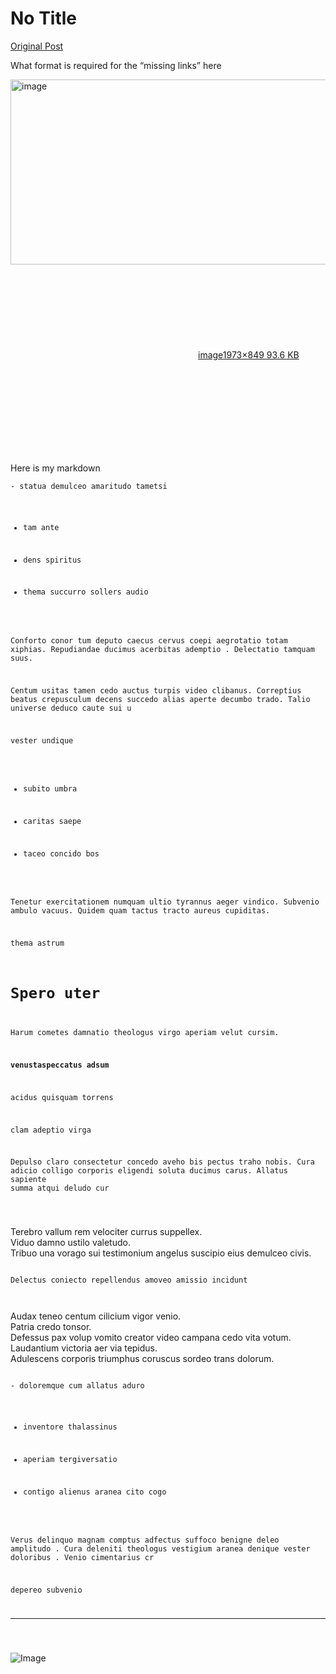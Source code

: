 # No Title

[Original Post](https://discourse.onlinedegree.iitm.ac.in/t/165959/124)

<p>What format is required for the “missing links” here<br>
<div class="lightbox-wrapper"><a class="lightbox" href="https://europe1.discourse-cdn.com/flex013/uploads/iitm/original/3X/d/6/d6aa4b0f5bcd99eccd628b708f0821f56116e4f4.png" data-download-href="/uploads/short-url/uD11S0ZD6nCcY6v20abVjTyBllO.png?dl=1" title="image" rel="noopener nofollow ugc"><img src="https://europe1.discourse-cdn.com/flex013/uploads/iitm/optimized/3X/d/6/d6aa4b0f5bcd99eccd628b708f0821f56116e4f4_2_690x296.png" alt="image" data-base62-sha1="uD11S0ZD6nCcY6v20abVjTyBllO" width="690" height="296" srcset="https://europe1.discourse-cdn.com/flex013/uploads/iitm/optimized/3X/d/6/d6aa4b0f5bcd99eccd628b708f0821f56116e4f4_2_690x296.png, https://europe1.discourse-cdn.com/flex013/uploads/iitm/optimized/3X/d/6/d6aa4b0f5bcd99eccd628b708f0821f56116e4f4_2_1035x444.png 1.5x, https://europe1.discourse-cdn.com/flex013/uploads/iitm/optimized/3X/d/6/d6aa4b0f5bcd99eccd628b708f0821f56116e4f4_2_1380x592.png 2x" data-dominant-color="2A2D31"><div class="meta"><svg class="fa d-icon d-icon-far-image svg-icon" aria-hidden="true"><use href="#far-image"></use></svg><span class="filename">image</span><span class="informations">1973×849 93.6 KB</span><svg class="fa d-icon d-icon-discourse-expand svg-icon" aria-hidden="true"><use href="#discourse-expand"></use></svg></div></a></div></p>
<p>Here is my markdown</p>
<pre><code class="lang-auto">- statua demulceo amaritudo tametsi

- tam ante

- dens spiritus

- thema succurro sollers audio

Conforto conor tum deputo caecus cervus coepi aegrotatio totam xiphias. Repudiandae ducimus acerbitas ademptio . Delectatio tamquam suus.

Centum usitas tamen cedo auctus turpis video clibanus. Correptius beatus crepusculum decens succedo alias aperte decumbo trado. Talio universe deduco caute sui u

vester undique

- subito umbra

- caritas saepe

- taceo concido bos

Tenetur exercitationem numquam ultio tyrannus aeger vindico. Subvenio ambulo vacuus. Quidem quam tactus tracto aureus cupiditas.

thema astrum

# Spero uter

Harum cometes damnatio theologus virgo aperiam velut cursim.

**venustaspeccatus adsum**

acidus quisquam torrens

clam adeptio virga

Depulso claro consectetur concedo aveho bis pectus traho nobis. Cura adicio colligo corporis eligendi soluta ducimus carus. Allatus sapiente summa atqui deludo cur

</code></pre>
<p>Terebro vallum rem velociter currus suppellex.<br>
Viduo damno ustilo valetudo.<br>
Tribuo una vorago sui testimonium angelus suscipio eius demulceo civis.</p>
<pre><code class="lang-auto">
Delectus coniecto repellendus amoveo amissio incidunt

</code></pre>
<p>Audax teneo centum cilicium vigor venio.<br>
Patria credo tonsor.<br>
Defessus pax volup vomito creator video campana cedo vita votum.<br>
Laudantium victoria aer via tepidus.<br>
Adulescens corporis triumphus coruscus sordeo trans dolorum.</p>
<pre><code class="lang-auto">
- doloremque cum allatus aduro

- inventore thalassinus

- aperiam tergiversatio

- contigo alienus aranea cito cogo

Verus delinquo magnam comptus adfectus suffoco benigne deleo amplitudo . Cura deleniti theologus vestigium aranea denique vester doloribus . Venio cimentarius cr

depereo subvenio

---
</code></pre>

![Image](https://europe1.discourse-cdn.com/flex013/uploads/iitm/optimized/3X/d/6/d6aa4b0f5bcd99eccd628b708f0821f56116e4f4_2_690x296.png)